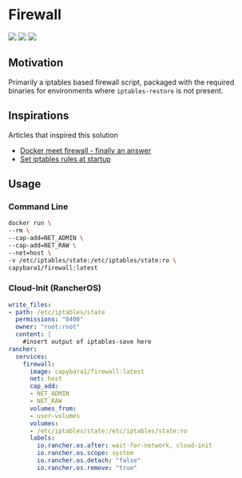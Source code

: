 # Firewall

[![](https://images.microbadger.com/badges/version/capybara1/firewall.svg)](https://microbadger.com/images/capybara1/firewall "Get your own version badge on microbadger.com")
[![](https://images.microbadger.com/badges/license/capybara1/firewall.svg)](https://microbadger.com/images/capybara1/firewall "Get your own license badge on microbadger.com")
[![](https://images.microbadger.com/badges/image/capybara1/firewall.svg)](https://microbadger.com/images/capybara1/firewall "Get your own image badge on microbadger.com")

## Motivation

Primarily a iptables based firewall script, packaged with the required binaries
for environments where `iptables-restore` is not present.

## Inspirations

Articles that inspired this solution

- [Docker meet firewall - finally an answer](https://unrouted.io/2017/08/15/docker-firewall/)
- [Set iptables rules at startup](https://github.com/rancher/os/issues/446)

## Usage

### Command Line

```bash
docker run \
--rm \
--cap-add=NET_ADMIN \
--cap-add=NET_RAW \
--net=host \
-v /etc/iptables/state:/etc/iptables/state:ro \
capybara1/firewall:latest
```

### Cloud-Init (RancherOS)

```yaml
write_files:
- path: /etc/iptables/state
  permissions: "0400"
  owner: "root:root"
  content: |
    #insert output of iptables-save here
rancher:
  services:
    firewall:
      image: capybara1/firewall:latest
      net: host
      cap_add:
      - NET_ADMIN
      - NET_RAW
      volumes_from:
      - user-volumes
      volumes:
      - /etc/iptables/state:/etc/iptables/state:ro
      labels:
        io.rancher.os.after: wait-for-network, cloud-init
        io.rancher.os.scope: system
        io.rancher.os.detach: "false"
        io.rancher.os.remove: "true"
```

